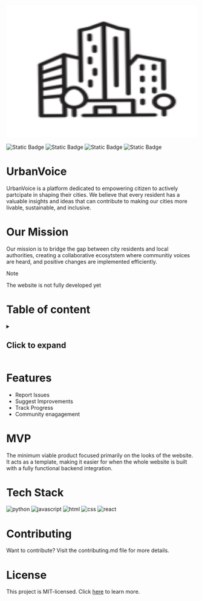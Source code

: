 <div text-align:center;background-color:white;width:100%;">
    <img src="src/img/logo.svg" alt="logo" width="100%" height="350" style="border-radius=50%;">
 </div> 
<p text-align: center;>
    
  ![Static Badge](https://img.shields.io/badge/Hackathon-HackRPI-red?style=for-the-badge&labelColor=brown)
  ![Static Badge](https://img.shields.io/badge/UrbanUpgrade-blue?style=for-the-badge)
![Static Badge](https://img.shields.io/badge/Cities-yellow?style=for-the-badge)
![Static Badge](https://img.shields.io/badge/License-MIT-blue?style=for-the-badge)


</p>

  # UrbanVoice
  UrbanVoice is a platform dedicated to empowering citizen to actively partcipate in shaping their cities. We believe that every resident has a valuable insights and ideas that can contribute to making our cities more livable, sustainable, and inclusive.

  # Our Mission
  Our mission is to bridge the gap between city residents and local authorities, creating a collaborative ecosytstem where communitiy voices are heard, and positive changes are implemented efficiently. 

  >[!NOTE]
>The website is not fully developed yet



# Table of content

<details>
    <summary><h2>Click to expand</h2></summary>
    <ol>
   <li> <a href="#Features">Features</a></li>
   <li><a href="#MVP">MVP</a></li>
   <li><a href="#Tech Stack">Tech Stack</a></li>
   <li><a href="#Contributing">Contributing</a></li>
   <li> <a href="#License">License</a> </li>
    </ol>
    
    
</details>


# Features
- Report Issues
- Suggest Improvements
- Track Progress
- Community enagagement


#  MVP
The minimum viable product focused primarily on the looks of the website. It acts as a template, making it easier for when the whole website is built with a fully functional backend integration.

# Tech Stack 


<img src="https://img.shields.io/badge/python-yellow?style=for-the-badge&logo=python&logoSize=auto" alt="python">
<img src="https://img.shields.io/badge/javascript-purple?style=for-the-badge&logo=javascript&logoSize=auto" alt="javascript">
<img src="https://img.shields.io/badge/HTML-blue?style=for-the-badge&logo=html5&logoSize=auto" alt="html"> 
<img src="https://img.shields.io/badge/CSS-pink?style=for-the-badge&logo=css3&logoColor=%231572B6&logoSize=auto" alt="css">
<img src="https://img.shields.io/badge/React-gray?style=for-the-badge&logo=react&logoSize=auto" alt="react">




# Contributing 

Want to contribute? Visit the contributing.md file for more details. 

# License 

This project is MIT-licensed. Click [here](#license.md) to learn more. 


